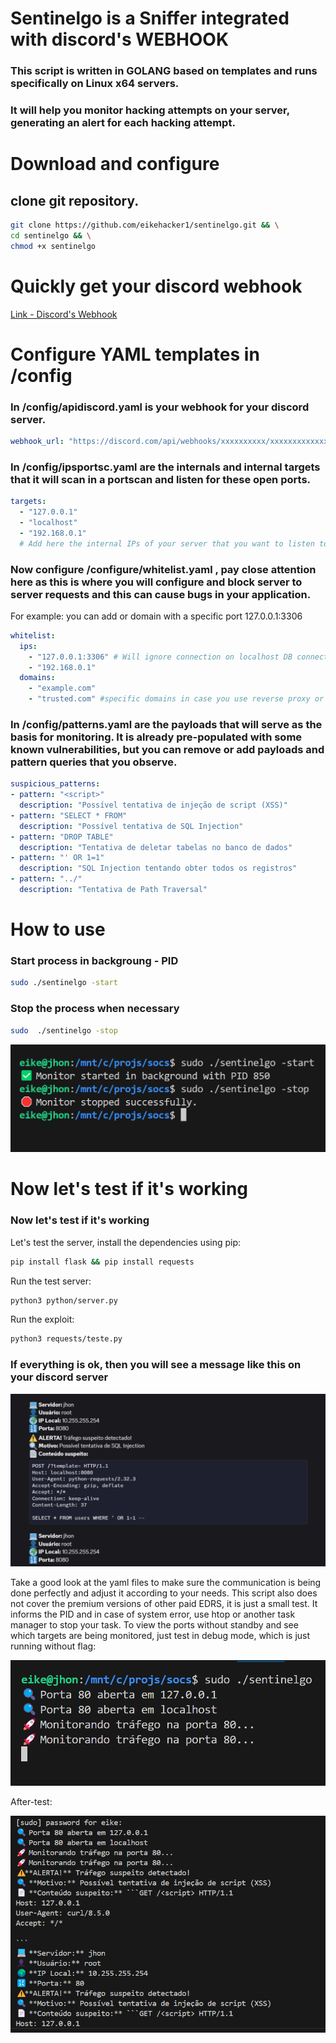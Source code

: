 # Sentinelgo is a Sniffer integrated with discord's WEBHOOK 

### This script is written in GOLANG based on templates and runs specifically on Linux x64 servers.
### It will help you monitor hacking attempts on your server, generating an alert for each hacking attempt.

# Download and configure

## clone git repository.

```bash 
git clone https://github.com/eikehacker1/sentinelgo.git && \
cd sentinelgo && \
chmod +x sentinelgo

```

# Quickly get your discord webhook
[ Link - Discord's Webhook](https://support.discord.com/hc/pt-br/articles/228383668-Usando-Webhooks)

# Configure YAML templates in /config

### In /config/apidiscord.yaml is your webhook for your discord server.

```yaml
webhook_url: "https://discord.com/api/webhooks/xxxxxxxxxx/xxxxxxxxxxxxxxxxxxxxxxxxxxxxxxxxxxxxxxxxx" 
```

### In /config/ipsportsc.yaml are the internals and internal targets that it will scan in a portscan and listen for these open ports.

```yaml
targets:
  - "127.0.0.1"
  - "localhost"
  - "192.168.0.1"
  # Add here the internal IPs of your server that you want to listen to.
```
### Now configure /configure/whitelist.yaml , pay close attention here as this is where you will configure and block server to server requests and this can cause bugs in your application.
For example: you can add or domain with a specific port 127.0.0.1:3306

```yaml
whitelist:
  ips:
    - "127.0.0.1:3306" # Will ignore connection on localhost DB connection 
    - "192.168.0.1"
  domains:
    - "example.com"
    - "trusted.com" #specific domains in case you use reverse proxy or remote connection
```
### In /config/patterns.yaml are the payloads that will serve as the basis for monitoring. It is already pre-populated with some known vulnerabilities, but you can remove or add payloads and pattern queries that you observe.

```yaml
suspicious_patterns:
- pattern: "<script>"
  description: "Possível tentativa de injeção de script (XSS)"
- pattern: "SELECT * FROM"
  description: "Possível tentativa de SQL Injection"
- pattern: "DROP TABLE"
  description: "Tentativa de deletar tabelas no banco de dados"
- pattern: "' OR 1=1"
  description: "SQL Injection tentando obter todos os registros"
- pattern: "../"
  description: "Tentativa de Path Traversal"
```

# How to use

### Start process in backgroung - PID

```bash
sudo ./sentinelgo -start
```
### Stop the process when necessary

```bash
sudo  ./sentinelgo -stop
```

![alt text](images/pid.png)

# Now let's test if it's working

### Now let's test if it's working

Let's test the server, install the dependencies using pip:
```bash
pip install flask && pip install requests
```

Run the test server:

```bash
python3 python/server.py
```
Run the exploit:

```bash
python3 requests/teste.py
```

### If everything is ok, then you will see a message like this on your discord server
![alt text](images/discord.png)


Take a good look at the yaml files to make sure the communication is being done perfectly and adjust it according to your needs.
This script also does not cover the premium versions of other paid EDRS, it is just a small test.
It informs the PID and in case of system error, use htop or another task manager to stop your task.
To view the ports without standby and see which targets are being monitored, just test in debug mode, which is just running without flag:

![Debug](images/image.png)

After-test:

![Debug 2](images/debug.png)

